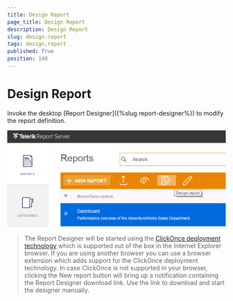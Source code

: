```yaml
---
title: Design Report
page_title: Design Report
description: Design Report
slug: design-report
tags: design,report
published: True
position: 140
---
```


# Design Report



Invoke the desktop [Report Designer]({%slug report-designer%}) to modify the report definition.

![design report](../images/report-server-images/reports-management/design-report.png)

>The Report Designer will be started using the [ClickOnce deployment technology](https://msdn.microsoft.com/en-us/library/t71a733d.aspx "ClickOnce Security and Deployment") which is supported out of the box in the Internet Explorer browser. If you are using another browser you can use a browser extension which adds support for the ClickOnce deployment technology. In case ClickOnce is not supported in your browser, clicking the New report button will bring up a notification containing the Report Designer download link. Use the link to download and start the designer manually.